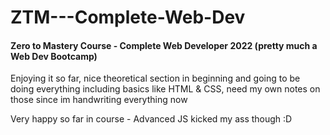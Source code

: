 # ZTM---Complete-Web-Dev

#### Zero to Mastery Course - Complete Web Developer 2022 (pretty much a Web Dev Bootcamp)

Enjoying it so far, nice theoretical section in beginning and going to be doing everything including basics like HTML & CSS, need my own notes on those since im handwriting everything now

Very happy so far in course - Advanced JS kicked my ass though :D
